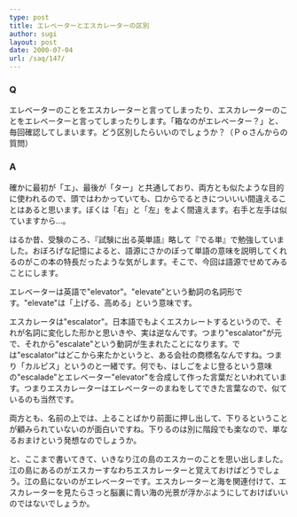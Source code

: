 ```yaml
---
type: post
title: エレベーターとエスカレーターの区別
author: sugi
layout: post
date: 2000-07-04
url: /saq/147/
---
```

### Q 

エレベーターのことをエスカレーターと言ってしまったり、エスカレーターのことをエレベーターと言ってしまったりします。「箱なのがエレベーター？」と、毎回確認してしまいます。どう区別したらいいのでしょうか？（Ｐｏさんからの質問）

### A 

確かに最初が「エ」、最後が「ター」と共通しており、両方とも似たような目的に使われるので、頭ではわかっていても、口からでるときについいい間違えることはあると思います。ぼくは「右」と「左」をよく間違えます。右手と左手は似ていますから&hellip;。

はるか昔、受験のころ、『試験に出る英単語』略して『でる単』で勉強していました。おぼろげな記憶によると、語源にさかのぼって単語の意味を説明してくれるのがこの本の特長だったような気がします。そこで、今回は語源でせめてみることにします。

エレベーターは英語で"elevator"。"elevate"という動詞の名詞形です。"elevate"は「上げる、高める」という意味です。

エスカレータは"escalator"。日本語でもよくエスカレートするというので、それが名詞に変化した形かと思いきや、実は逆なんです。つまり"escalator"が元で、それから"escalate"という動詞が生まれたことになります。では"escalator"はどこから来たかというと、ある会社の商標名なんですね。つまり「カルピス」というのと一緒です。何でも、はしごをよじ登るという意味の"escalade"とエレベーター"elevator"を合成して作った言葉だといわれています。つまりエスカレーターはエレベーターのまねをしてできた言葉なので、似ているのも当然です。

両方とも、名前の上では、上ることばかり前面に押し出して、下りるということが顧みられていないのが面白いですね。下りるのは別に階段でも楽なので、単なるおまけという発想なのでしょうか。

と、ここまで書いてきて、いきなり江の島のエスカーのことを思い出しました。江の島にあるのがエスカーすなわちエスカレーターと覚えておけばどうでしょう。江の島にないのがエレベーターです。エスカレーターと海を関連付けて、エスカレーターを見たらさっと脳裏に青い海の光景が浮かぶようにしておけばいいのではないでしょうか。
